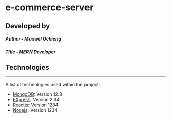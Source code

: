 # e-commerce-server
## Developed by 
##### Author - Maxwel Ochieng
##### Title - MERN Developer
## Technologies
***
A list of technologies used within the project:
* [MongoDB](https://example.com): Version 12.3 
* [EXpress](https://example.com): Version 2.34
* [Reactjs](https://example.com): Version 1234
* [Nodejs](https://example.com): Version 1234